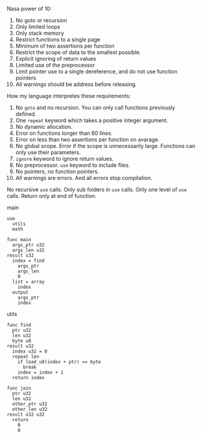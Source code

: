 Nasa power of 10:
1. No goto or recursion
2. Only limited loops
3. Only stack memory
4. Restrict functions to a single page
5. Minimum of two assertions per function
6. Restrict the scope of data to the smallest possible.
7. Explicit ignoring of return values
8. Limited use of the preprocessor
9. Limit pointer use to a single dereference, and do not use function pointers
10. All warnings should be address before releasing.

How my language interpretes these requirements:
1. No `goto` and no recursion. You can only call functions previously defined.
2. One `repeat` keyword which takes a positive integer argument.
3. No dynamic allocation.
4. Error on functions longer than 60 lines.
5. Error on less than two assertions per function on avarage.
6. No global scope. Error if the scope is unnecessarily large. Functions can only use their parameters.
7. `ignore` keyword to ignore return values.
8. No preprocessor. `use` keyword to include files.
9. No pointers, no function pointers.
10. All warnings are errors. And all errors stop compilation.

No recursive `use` calls.
Only sub folders in `use` calls.
Only one level of `use` calls.
Return only at end of function.

main
```
use
  utils
  math

func main
  args_ptr u32
  args_len u32
result s32
  index = find
    args_ptr
    args_len
    0
  list = array
    index
  output
    args_ptr
    index
```
utils
```
func find
  ptr u32
  len u32
  byte u8
result u32
  index u32 = 0
  repeat len
    if load_u8(index + ptr) == byte
      break
    index = index + 1
  return index

func join
  ptr u32
  len u32
  other_ptr u32
  other_len u32
result u32 u32
  return
    0
    0
```
